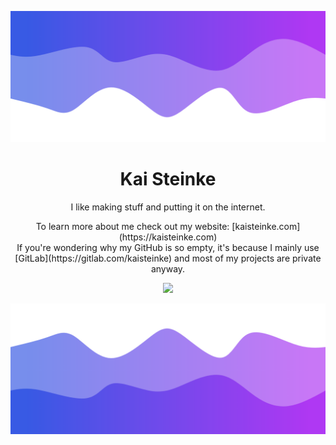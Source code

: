 ![Header](./header.png)

<h1 align="center">Kai Steinke</h1>
<p align="center">I like making stuff and putting it on the internet.</p>
<p align="center">To learn more about me check out my website: [kaisteinke.com](https://kaisteinke.com)<br>
If you're wondering why my GitHub is so empty, it's because I mainly use [GitLab](https://gitlab.com/kaisteinke) and most of my projects are private anyway.
</p>


<p align="center">
  <img src="https://github-readme-stats.vercel.app/api/?username=kaisteinke&title_color=4F8CC9&text_color=9f9f9f&show_icons=true&bg_color=00000000&hide_border=true&icon_color=4F8CC9&hide_title=true&count_private=true" />
</p>


![Footer](./footer.png)
